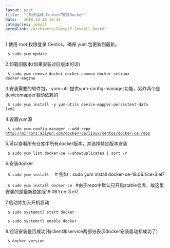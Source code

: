 ```yaml
---
layout: post
title:  "[系统运维]Centos7安装Docker"
date:   2018-10-10 10:46
categories: jekyll
permalink: /archivers/Centos7-Install-Docker
---
```


 1.使用 root 权限登录 Centos。确保 yum 包更新到最新。
 
 <code>  $ sudo yum update</code> 

 2.卸载旧版本(如果安装过旧版本的话)
 
 <code> $ sudo yum remove docker  docker-common docker-selinux docker-engine </code> 

 3.安装需要的软件包， yum-util 提供yum-config-manager功能，另外两个是devicemapper驱动依赖的
 
 <code>  $ sudo yum install -y yum-utils device-mapper-persistent-data lvm2 </code> 
 
 4.设置yum源
 
 <code>  $ sudo yum-config-manager --add-repo http://mirrors.aliyun.com/docker-ce/linux/centos/docker-ce.repo </code> 


 5.可以查看所有仓库中所有docker版本，并选择特定版本安装
 
 <code>  $ sudo yum list docker-ce --showduplicates | sort -r </code> 

 6.安装docker
 
 <code>  $ sudo yum install <FQPN> </code>  # 例如：sudo yum install docker-ce-18.06.1.ce-3.el7
 
 <code>  $ sudo yum install docker-ce  </code>  #由于repo中默认只开启stable仓库，故这里安装的是最新稳定版18.06.1.ce-3.el7

 7.启动并加入开机启动
 
 <code>  $ sudo systemctl start docker </code> 
 
 <code>  $ sudo systemctl enable docker </code> 

8.验证安装是否成功(有client和service两部分表示docker安装启动都成功了)

<code>  $ docker version </code> 
